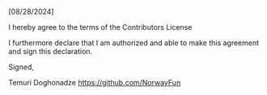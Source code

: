 [08/28/2024]

I hereby agree to the terms of the Contributors License

I furthermore declare that I am authorized and able to make this
agreement and sign this declaration.

Signed,

Temuri Doghonadze
https://github.com/NorwayFun
